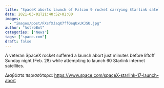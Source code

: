 ```yaml
---
title: "SpaceX aborts launch of Falcon 9 rocket carrying Starlink satellites"
date: 2021-03-01T21:40:52+01:00
images:
  - "images/post/FXsfXJaqX7ffQeqUxUXJSU.jpg"
author: "AstroBot"
categories: ["News"]
tags: ["space.com"]
draft: false
---
```


A veteran SpaceX rocket suffered a launch abort just minutes before liftoff Sunday night (Feb. 28) while attempting to launch 60 Starlink internet satellites. 

Διαβάστε περισσότερα: https://www.space.com/spaceX-starlink-17-launch-abort
